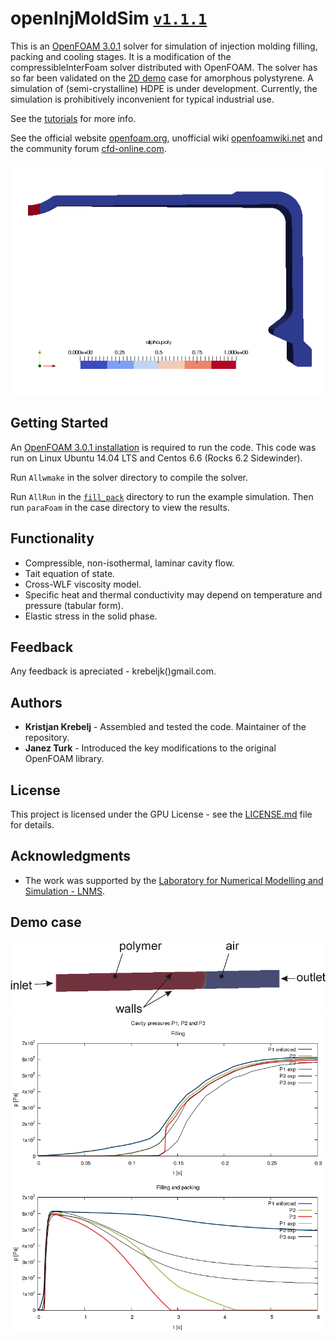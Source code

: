 # openInjMoldSim [`v1.1.1`](VERSION.md)

This is an [OpenFOAM 3.0.1](http://openfoamwiki.net/index.php/Installation) solver for simulation of injection molding filling, packing and cooling stages.
It is a modification of the compressibleInterFoam solver distributed with OpenFOAM.
The solver has so far been validated on the [2D demo](https://nbviewer.jupyter.org/github/krebeljk/openInjMoldSim/blob/master/tutorials/Tutorials.ipynb) case for amorphous polystyrene.
A simulation of (semi-crystalline) HDPE is under development.
Currently, the simulation is prohibitively inconvenient for typical industrial use.

See the [tutorials](https://nbviewer.jupyter.org/github/krebeljk/openInjMoldSim/blob/master/tutorials/Tutorials.ipynb) for more info.

See the official website [openfoam.org](https://openfoam.org/), unofficial wiki
[openfoamwiki.net](https://openfoamwiki.net/index.php/Main_Page) and the community forum
[cfd-online.com](https://www.cfd-online.com/Forums/openfoam/).

![openInjMoldSimAxiFill](openInjMoldSimAxiFill.gif)

## Getting Started

An [OpenFOAM 3.0.1 installation](http://openfoamwiki.net/index.php/Installation) is required to run the code. This code was run on Linux Ubuntu 14.04 LTS and Centos 6.6 (Rocks 6.2 Sidewinder).

Run `Allwmake` in the solver directory to compile the solver.

Run `AllRun` in the [`fill_pack`](/tutorials/demo/fill_pack) directory to run the example simulation. Then run `paraFoam` in the case directory to view the results.

## Functionality

* Compressible, non-isothermal, laminar cavity flow.
* Tait equation of state.
* Cross-WLF viscosity model.
* Specific heat and thermal conductivity may depend on temperature and pressure (tabular form).
* Elastic stress in the solid phase.

## Feedback

Any feedback is apreciated - krebeljk()gmail.com.

## Authors

* **Kristjan Krebelj** - Assembled and tested the code. Maintainer of the repository.
* **Janez Turk** - Introduced the key modifications to the original OpenFOAM library.

## License

This project is licensed under the GPU License - see the [LICENSE.md](LICENSE.md) file for details.

## Acknowledgments

* The work was supported by the [Laboratory for Numerical Modelling and Simulation - LNMS](http://lab.fs.uni-lj.si/lnms/).

## Demo case
![Demo geometry](/tutorials/demo/demo_geom.png)
![Pressure evolution](/tutorials/demo/plot.png)
